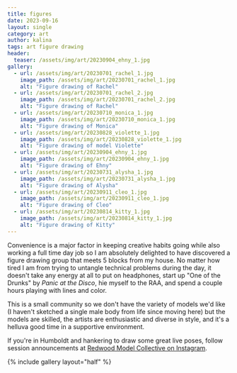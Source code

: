 ```yaml
---
title: figures
date: 2023-09-16
layout: single
category: art
author: kalina
tags: art figure drawing
header:
  teaser: /assets/img/art/20230904_ehny_1.jpg
gallery:
  - url: /assets/img/art/20230701_rachel_1.jpg
    image_path: /assets/img/art/20230701_rachel_1.jpg
    alt: "Figure drawing of Rachel"
  - url: /assets/img/art/20230701_rachel_2.jpg
    image_path: /assets/img/art/20230701_rachel_2.jpg
    alt: "Figure drawing of Rachel"
  - url: /assets/img/art/20230710_monica_1.jpg
    image_path: /assets/img/art/20230710_monica_1.jpg
    alt: "Figure drawing of Monica"    
  - url: /assets/img/art/20230828_violette_1.jpg
    image_path: /assets/img/art/20230828_violette_1.jpg
    alt: "Figure drawing of model Violette"
  - url: /assets/img/art/20230904_ehny_1.jpg
    image_path: /assets/img/art/20230904_ehny_1.jpg
    alt: "Figure drawing of Ehny"
  - url: /assets/img/art/20230731_alysha_1.jpg
    image_path: /assets/img/art/20230731_alysha_1.jpg
    alt: "Figure drawing of Alysha"
  - url: /assets/img/art/20230911_cleo_1.jpg
    image_path: /assets/img/art/20230911_cleo_1.jpg
    alt: "Figure drawing of Cleo"
  - url: /assets/img/art/20230814_kitty_1.jpg
    image_path: /assets/img/art/20230814_kitty_1.jpg
    alt: "Figure drawing of Kitty"
---
```


Convenience is a major factor in keeping creative habits going while also working a full time day job so I am absolutely delighted to have discovered a figure drawing group that meets 5 blocks from my house. No matter how tired I am from trying to untangle technical problems during the day, it doesn't take any energy at all to put on headphones, start up "One of the Drunks" by *Panic at the Disco*, hie myself to the RAA, and spend a couple hours playing with lines and color.

This is a small community so we don't have the variety of models we'd like (I haven't sketched a single male body from life since moving here) but the models are skilled, the artists are enthusiastic and diverse in style, and it's a helluva good time in a supportive environment.

If you're in Humboldt and hankering to draw some great live poses, follow session announcements at [Redwood Model Collective on Instagram](https://www.instagram.com/redwoodmodelco/).

{% include gallery layout="half" %}
